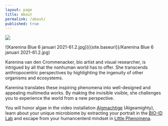 ```yaml
---
layout: page
title: About
permalink: /about/
published: true
---
```

![]({{site.baseurl}}//Karenina%20Blue%206%20januari%202021-61.2.jpg)

![Karenina Blue 6 januari 2021-61.2.jpg]({{site.baseurl}}/Karenina Blue 6 januari 2021-61.2.jpg)

Karenina van den Crommenacker, bio artist and visual researcher, is intrigued by all that the nonhuman world has to offer. She transcends anthropocentric perspectives by highlighting the ingenuity of other organisms and ecosystems.

Karenina translates these inspiring phenomena into well-designed and appealing multimedia works. By making the invisible visible, she challenges you to experience the world from a new perspective.

You will honor algae in the video installation [Algmachtige](https://karenina.blue/Algmachtige) (Algeamighty), learn about your unique microbiome by extracting your portrait in the [BIO-ID Lab](https://karenina.blue/BIO-ID-LAB) and escape from your humancenterd mindset in [Little Phenomena](https://karenina.blue/Little-Phenomena).
